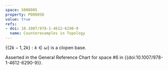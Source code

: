 ```yaml
---
space: S000005
property: P000050
value: true
refs:
- doi: 10.1007/978-1-4612-6290-9
  name: Counterexamples in Topology
---
```


$\{\{2k-1,2k\}:k \in \omega\}$ is a clopen base.

Asserted in the General Reference Chart for space #6 in
{{doi:10.1007/978-1-4612-6290-9}}.
